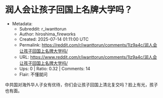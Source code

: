 # 润人会让孩子回国上名牌大学吗？

- Metadata:
  - Subreddit: r_iwanttorun
  - Author: hiroshima_fireworks
  - Created: 2025-07-14 01:11:00 UTC
  - Permalink: https://reddit.com/r/iwanttorun/comments/1lz9a4c/润人会让孩子回国上名牌大学吗/
  - URL: https://www.reddit.com/r/iwanttorun/comments/1lz9a4c/润人会让孩子回国上名牌大学吗/
  - Ups: 0 | Ratio: 0.32 | Comments: 14
  - Flair: 不懂就问


中共国对海外华人子女有优待，你们会让孩子回国上清北复交吗？脸上有光，孩子也有面。

